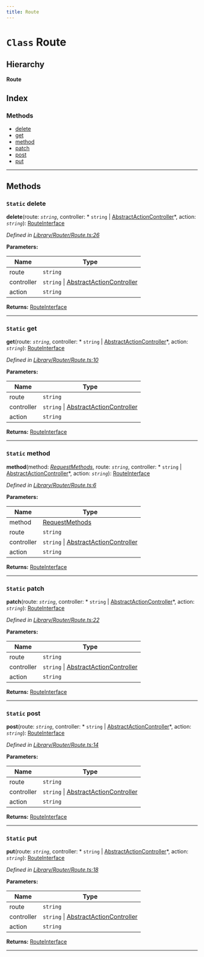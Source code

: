```yaml
---
title: Route
---
```


# `Class` Route

## Hierarchy

**Route**

## Index

### Methods

* [delete](route#delete)
* [get](route#get)
* [method](route#method)
* [patch](route#patch)
* [post](route#post)
* [put](route#put)

---

## Methods

<a id="delete"></a>

### `Static` delete

**delete**(route: *`string`*, controller: * `string` &#124; [AbstractActionController](abstractactioncontroller)*, action: *`string`*): [RouteInterface](../interfaces/routeinterface)

*Defined in [Library/Router/Route.ts:26](https://github.com/SpoonX/stix/blob/55983b2/src/Library/Router/Route.ts#L26)*

**Parameters:**

| Name | Type |
| ------ | ------ |
| route | `string` |
| controller |  `string` &#124; [AbstractActionController](abstractactioncontroller)|
| action | `string` |

**Returns:** [RouteInterface](../interfaces/routeinterface)

___
<a id="get"></a>

### `Static` get

**get**(route: *`string`*, controller: * `string` &#124; [AbstractActionController](abstractactioncontroller)*, action: *`string`*): [RouteInterface](../interfaces/routeinterface)

*Defined in [Library/Router/Route.ts:10](https://github.com/SpoonX/stix/blob/55983b2/src/Library/Router/Route.ts#L10)*

**Parameters:**

| Name | Type |
| ------ | ------ |
| route | `string` |
| controller |  `string` &#124; [AbstractActionController](abstractactioncontroller)|
| action | `string` |

**Returns:** [RouteInterface](../interfaces/routeinterface)

___
<a id="method"></a>

### `Static` method

**method**(method: *[RequestMethods](../enums/requestmethods)*, route: *`string`*, controller: * `string` &#124; [AbstractActionController](abstractactioncontroller)*, action: *`string`*): [RouteInterface](../interfaces/routeinterface)

*Defined in [Library/Router/Route.ts:6](https://github.com/SpoonX/stix/blob/55983b2/src/Library/Router/Route.ts#L6)*

**Parameters:**

| Name | Type |
| ------ | ------ |
| method | [RequestMethods](../enums/requestmethods) |
| route | `string` |
| controller |  `string` &#124; [AbstractActionController](abstractactioncontroller)|
| action | `string` |

**Returns:** [RouteInterface](../interfaces/routeinterface)

___
<a id="patch"></a>

### `Static` patch

**patch**(route: *`string`*, controller: * `string` &#124; [AbstractActionController](abstractactioncontroller)*, action: *`string`*): [RouteInterface](../interfaces/routeinterface)

*Defined in [Library/Router/Route.ts:22](https://github.com/SpoonX/stix/blob/55983b2/src/Library/Router/Route.ts#L22)*

**Parameters:**

| Name | Type |
| ------ | ------ |
| route | `string` |
| controller |  `string` &#124; [AbstractActionController](abstractactioncontroller)|
| action | `string` |

**Returns:** [RouteInterface](../interfaces/routeinterface)

___
<a id="post"></a>

### `Static` post

**post**(route: *`string`*, controller: * `string` &#124; [AbstractActionController](abstractactioncontroller)*, action: *`string`*): [RouteInterface](../interfaces/routeinterface)

*Defined in [Library/Router/Route.ts:14](https://github.com/SpoonX/stix/blob/55983b2/src/Library/Router/Route.ts#L14)*

**Parameters:**

| Name | Type |
| ------ | ------ |
| route | `string` |
| controller |  `string` &#124; [AbstractActionController](abstractactioncontroller)|
| action | `string` |

**Returns:** [RouteInterface](../interfaces/routeinterface)

___
<a id="put"></a>

### `Static` put

**put**(route: *`string`*, controller: * `string` &#124; [AbstractActionController](abstractactioncontroller)*, action: *`string`*): [RouteInterface](../interfaces/routeinterface)

*Defined in [Library/Router/Route.ts:18](https://github.com/SpoonX/stix/blob/55983b2/src/Library/Router/Route.ts#L18)*

**Parameters:**

| Name | Type |
| ------ | ------ |
| route | `string` |
| controller |  `string` &#124; [AbstractActionController](abstractactioncontroller)|
| action | `string` |

**Returns:** [RouteInterface](../interfaces/routeinterface)

___

